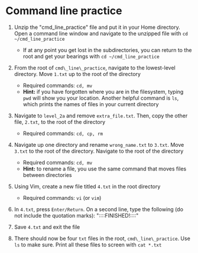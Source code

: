 # Command line practice

1. Unzip the "cmd\_line\_practice" file and put it in your Home directory. Open a command line window and navigate to the unzipped file with `cd ~/cmd_line_practice`
	* If at any point you get lost in the subdirectories, you can return to the root and get your bearings with `cd ~/cmd_line_practice`
	
2. From the root of `cmd\_line\_practice`, navigate to the lowest-level directory. Move `1.txt` up to the root of the directory
	* Required commands: `cd, mv`
	* **Hint:** if you have forgotten where you are in the filesystem, typing `pwd` will show you your location. Another helpful command is `ls`, which prints the names of files in your current directory
	
3. Navigate to `level_2a` and remove `extra_file.txt`. Then, copy the other file, `2.txt`, to the root of the directory
	* Required commands: `cd, cp, rm`
	
4. Navigate up one directory and rename `wrong_name.txt` to `3.txt`. Move `3.txt` to the root of the directory. Navigate to the root of the directory
	* Required commands: `cd, mv`
	* **Hint:** to rename a file, you use the same command that moves files between directories
	
5. Using Vim, create a new file titled `4.txt` in the root directory
	* Required commands: `vi` (or `vim`)
	
6. In `4.txt`, press `Enter/Return`. On a second line, type the following (do not include the quotation marks): "::::FINISHED!::::"

7. Save `4.txt` and exit the file

8. There should now be four `txt` files in the root, `cmd\_line\_practice`. Use `ls` to make sure. Print all these files to screen with `cat *.txt`